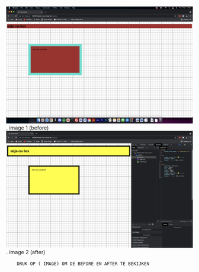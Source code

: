   
 ![image](Screenshot%202021-11-04%20at%2012.05.54.png).  image 1 (before)                  
 ![image](Screenshot%202021-11-04%20at%2012.22.30.png).   image 2 (after)
        
        DRUK OP ( IMAGE) OM DE BEFORE EN AFTER TE BEKIJKEN
           

